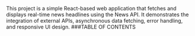 This project is a simple React-based web application that fetches and displays real-time news headlines using the News API. It demonstrates the integration of external APIs, asynchronous data fetching, error handling, and responsive UI design.
###TABLE OF CONTENTS

